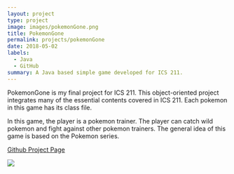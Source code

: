 ```yaml
---
layout: project
type: project
image: images/pokemonGone.png
title: PokemonGone
permalink: projects/pokemonGone
date: 2018-05-02
labels:
  - Java
  - GitHub
summary: A Java based simple game developed for ICS 211.
---
```


PokemonGone is my final project for ICS 211. This object-oriented project integrates many of the essential contents covered in ICS 211. Each pokemon in this game has its class file.

In this game, the player is a pokemon trainer. The player can catch wild pokemon and fight against other pokemon trainers. The general idea of this game is based on the Pokemon series.


[Github Project Page](https://github.com/yuhanj/s18-a9-pokemon-gui-yuhanj)

<img class="ui image" src="{{ site.baseurl }}/images/GUI.png">


